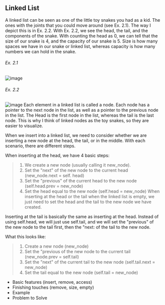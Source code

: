 ## Linked List

A linked list can be seen as one of the little toy snakes you had as a kid. The ones with the joints that you could move around (see Ex. 2.1). The way I depict this is in Ex. 2.2. With Ex. 2.2, we see the head, the tail, and the components of the snake. With counting the head as 0, we can tell that the size of our snake is 4, and the capacity of our snake is 5. Size is how many spaces we have in our snake or linked list, whereas capacity is how many numbers we can hold in the snake.
###### Ex. 2.1
![image](https://user-images.githubusercontent.com/61299344/161401701-3c85f447-34f3-4cd9-8fdc-ed1234d017d6.png)

###### Ex. 2.2
![image](https://user-images.githubusercontent.com/61299344/161600615-3d3b5cf2-02c9-4400-a722-b1e473bd80d3.png)
Each element in a linked list is called a node. Each node has a pointer to the next node in the list, as well as a pointer to the previous node in the list. The Head is the first node in the list, whereas the tail is the last node. This is why I think of linked nodes as the toy snakes, so they are easier to visualize.

When we insert into a linked list, we need to consider whether we are inserting a new node at the head, the tail, or in the middle. With each scenario, there are different steps.

When inserting at the head, we have 4 basic steps:
> 1. We create a new node (usually calling it new_node).
> 2. Set the "next" of the new node to the current head (new_node.next = self. head)
> 3. Set the "previous" of the current head to the new node (self.head.prev = new_node)
> 4. Set the head equal to the new node (self.head = new_node)
When inserting at the head or the tail when the linked list is empty, we just need to set the head and the tail to the new node we have created.

Inserting at the tail is basically the same as inserting at the head. Instead of using self.head, we will just use self.tail, and we will set the "previous" of the new node to the tail first, then the "next: of the tail to the new node.

What this looks like:
> 1. Create a new node (new_node)
> 2. Set the "previous of the new node to the current tail (new_node.prev = self.tail)
> 3. Set the "next" of the current tail to the new node (self.tail.next = new_node)
> 4. Set the tail equal to the new node (self.tail = new_node)



-	Basic features (insert, remove, access)
-	Finishing touches (remove, size, empty)
-	Example
-	Problem to Solve
